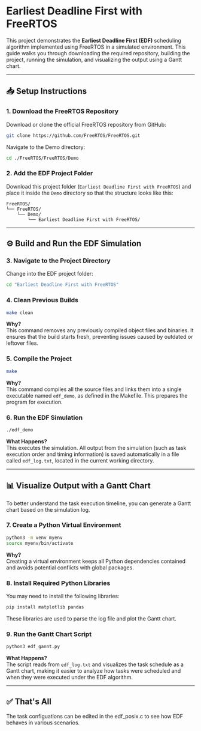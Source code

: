 # Earliest Deadline First with FreeRTOS

This project demonstrates the **Earliest Deadline First (EDF)** scheduling algorithm implemented using FreeRTOS in a simulated environment. This guide walks you through downloading the required repository, building the project, running the simulation, and visualizing the output using a Gantt chart.

---

## 📥 Setup Instructions

### 1. Download the FreeRTOS Repository

Download or clone the official FreeRTOS repository from GitHub:

```bash
git clone https://github.com/FreeRTOS/FreeRTOS.git
```

Navigate to the Demo directory:

```bash
cd ./FreeRTOS/FreeRTOS/Demo
```

### 2. Add the EDF Project Folder

Download this project folder (`Earliest Deadline First with FreeRTOS`) and place it inside the `Demo` directory so that the structure looks like this:

```
FreeRTOS/
└── FreeRTOS/
    └── Demo/
        └── Earliest Deadline First with FreeRTOS/
```

---

## ⚙️ Build and Run the EDF Simulation

### 3. Navigate to the Project Directory

Change into the EDF project folder:

```bash
cd "Earliest Deadline First with FreeRTOS"
```

### 4. Clean Previous Builds

```bash
make clean
```

**Why?**  
This command removes any previously compiled object files and binaries. It ensures that the build starts fresh, preventing issues caused by outdated or leftover files.

### 5. Compile the Project

```bash
make
```

**Why?**  
This command compiles all the source files and links them into a single executable named `edf_demo`, as defined in the Makefile. This prepares the program for execution.

### 6. Run the EDF Simulation

```bash
./edf_demo
```

**What Happens?**  
This executes the simulation. All output from the simulation (such as task execution order and timing information) is saved automatically in a file called `edf_log.txt`, located in the current working directory.

---

## 📊 Visualize Output with a Gantt Chart

To better understand the task execution timeline, you can generate a Gantt chart based on the simulation log.

### 7. Create a Python Virtual Environment

```bash
python3 -m venv myenv
source myenv/bin/activate
```

**Why?**  
Creating a virtual environment keeps all Python dependencies contained and avoids potential conflicts with global packages.

### 8. Install Required Python Libraries

You may need to install the following libraries:

```bash
pip install matplotlib pandas
```

These libraries are used to parse the log file and plot the Gantt chart.

### 9. Run the Gantt Chart Script

```bash
python3 edf_gannt.py
```

**What Happens?**  
The script reads from `edf_log.txt` and visualizes the task schedule as a Gantt chart, making it easier to analyze how tasks were scheduled and when they were executed under the EDF algorithm.

---

## ✅ That's All

The task configuations can be edited in the edf_posix.c to see how EDF behaves in various scenarios.
